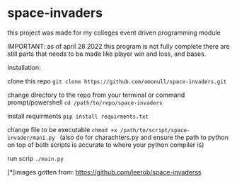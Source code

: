 # space-invaders

this project was made for my colleges event driven programming module

IMPORTANT:
as of april 28 2022 this program is not fully complete there are still parts that needs to be made like player win and loss, and bases.

Installation:

clone this repo ```git clone https://github.com/amonull/space-invaders.git```

change directory to the repo from your terminal or command prompt/powershell  ```cd /path/to/repo/space-invaders```

install requirments ```pip install requirments.txt```

change file to be executable ```chmod +x /path/to/script/space-invader/mani.py ``` (also do for charachters.py and ensure the path to python on top of both scripts is accurate to where your python compiler is)

run scrip ```./main.py```


[*]images gotten from: https://github.com/leerob/space-invaderss

